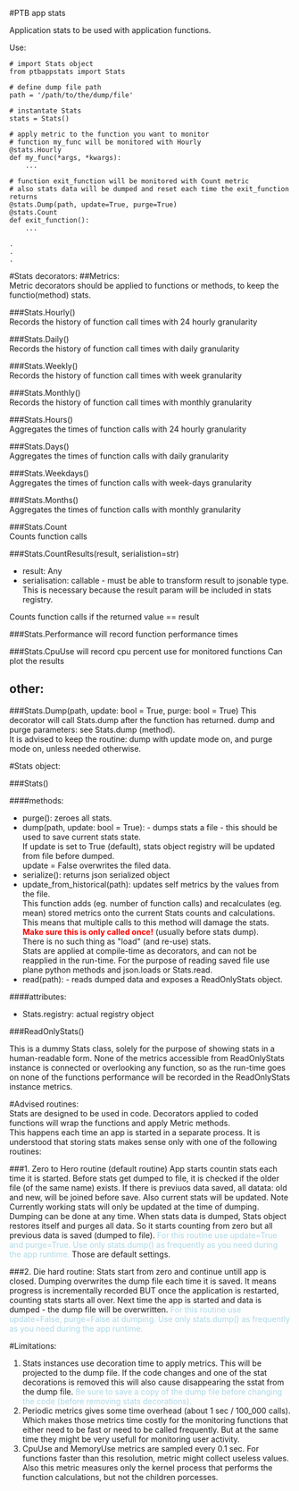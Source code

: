 #PTB app stats

Application stats to be used with application functions.

Use:
```
# import Stats object
from ptbappstats import Stats

# define dump file path
path = '/path/to/the/dump/file'

# instantate Stats
stats = Stats()

# apply metric to the function you want to monitor
# function my_func will be monitored with Hourly
@stats.Hourly
def my_func(*args, *kwargs):
    ...

# function exit_function will be monitored with Count metric
# also stats data will be dumped and reset each time the exit_function returns
@stats.Dump(path, update=True, purge=True)
@stats.Count
def exit_function():
    ...

.
.
.    
```

#Stats decorators:
##Metrics:  
Metric decorators should be applied to functions or methods, to keep the functio(method) stats.


###Stats.Hourly()  
Records the history of function call times with 24 hourly granularity

###Stats.Daily()  
Records the history of function call times with daily granularity

###Stats.Weekly()  
Records the history of function call times with week granularity

###Stats.Monthly()  
Records the history of function call times with monthly granularity

###Stats.Hours()  
Aggregates the times of function calls with 24 hourly granularity

###Stats.Days()  
Aggregates the times of function calls with daily granularity

###Stats.Weekdays()  
Aggregates the times of function calls with week-days granularity

###Stats.Months()  
Aggregates the times of function calls with monthly granularity

###Stats.Count  
Counts function calls

###Stats.CountResults(result, serialistion=str)
- result: Any
- serialisation: callable - must be able to transform result to jsonable type.  
This is necessary because the result param will be included in stats registry.

Counts function calls if the returned value == result

###Stats.Performance
will record function performance times

###Stats.CpuUse
will record cpu percent use for monitored functions
Can plot the results

## other:
###Stats.Dump(path, update: bool = True, purge: bool = True)
This decorator will call Stats.dump after the function has returned.
dump and purge parameters: see Stats.dump (method).  
It is advised to keep the routine: dump with update mode on, 
and purge mode on, unless needed otherwise.

#Stats object:

###Stats()

####methods:  
 - purge(): zeroes all stats.
 - dump(path, update: bool = True): - dumps stats a file - 
this should be used to save current stats state.  
If update is set to True (default), 
stats object registry will be updated from file before dumped.  
update = False overwrites the filed data.
 - serialize(): returns json serialized object
 - update_from_historical(path): updates self metrics by the values from the file.  
This function adds (eg. number of function calls) and recalculates (eg. mean) 
stored metrics onto the current Stats counts and calculations. 
This means that multiple calls to this method will damage the stats.
<span style="color:red">**Make sure this is only called once!**</span> (usually before stats dump).  
There is no such thing as "load" (and re-use) stats.  
Stats are applied at compile-time as decorators, and can not be reapplied in the run-time.
For the purpose of reading saved file use plane python methods and json.loads or Stats.read.  
 - read(path): - reads dumped data and exposes a ReadOnlyStats object.


####attributes:  
 - Stats.registry: actual registry object
 

###ReadOnlyStats()

This is a dummy Stats class, solely for the purpose of showing stats in a human-readable form.
None of the metrics accessible from ReadOnlyStats instance is connected or overlooking any function, 
so as the run-time goes on none of the functions performance will be recorded in the ReadOnlyStats instance metrics.

#Advised routines:  
Stats are designed to be used in code. 
Decorators applied to coded functions will wrap the functions and apply Metric methods.  
This happens each time an app is started in a separate process.
It is understood that storing stats makes sense only with one of the following routines:

###1. Zero to Hero routine (default routine)
App starts countin stats each time it is started. 
Before stats get dumped to file, it is checked if the older file (of the same name) exists.
If there is previuos data saved, all datata: old and new, will be joined before save. 
Also current stats will be updated.
Note Currently working stats will only be updated at the time of dumping.
Dumping can be done at any time.
When stats data is dumped, Stats object restores itself and purges all data.
So it starts counting from zero but all previous data is saved (dumped to file).
<span style="color:lightblue">For this routine use update=True and purge=True. 
Use only stats.dump() as frequently as you need during the app runtime.</span> 
Those are default settings.

###2. Die hard routine:
Stats start from zero and continue untill app is closed.
Dumping overwrites the dump file each time it is saved.
It means progress is incrementally recorded BUT 
once the application is restarted, counting stats starts all over.
Next time the app is started and data is dumped - the dump file will be overwritten.
<span style="color:lightblue">For this routine use update=False, purge=False at dumping.
Use only stats.dump() as frequently as you need during the app runtime.</span>  

#Limitations:

1) Stats instances use decoration time to apply metrics.
This will be projected to the dump file.
If the code changes and one of the stat decorations is removed this will also cause disappearing the sstat from the dump file.
<span style="color:lightblue">Be sure to save a copy of the dump file before changing the code (before removing stats decorations).</span>
2) Periodic metrics gives some time overhead (about 1 sec / 100_000 calls). 
Which makes those metrics time costly for the monitoring functions 
that either need to be fast or need to be called frequently.
But at the same time they might be very usefull for monitoring user activity.
3) CpuUse and MemoryUse metrics are sampled every 0.1 sec.
For functions faster than this resolution, metric might collect useless values. 
Also this metric measures only the kernel process that performs the function calculations, 
but not the children porcesses.

